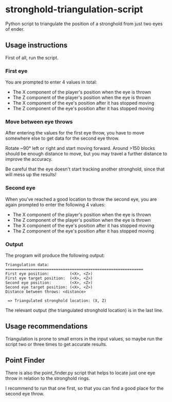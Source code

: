 # stronghold-triangulation-script

Python script to triangulate the position of a stronghold from just two eyes of ender.

## Usage instructions

First of all, run the script.

### First eye

You are prompted to enter 4 values in total:
- The X component of the player's position when the eye is thrown
- The Z component of the player's position when the eye is thrown
- The X component of the eye's position after it has stopped moving
- The Z component of the eye's position after it has stopped moving

### Move between eye throws

After entering the values for the first eye throw, you have to move somewhere else to get
data for the second eye throw.

Rotate ~90° left or right and start moving forward.
Around >150 blocks should be enough distance to move, but you may travel a further distance
to improve the accuracy.

Be careful that the eye doesn't start tracking another stronghold, since that will mess up the 
results!

### Second eye

When you've reached a good location to throw the second eye, you are again prompted to enter
the following 4 values:
- The X component of the player's position when the eye is thrown
- The Z component of the player's position when the eye is thrown
- The X component of the eye's position after it has stopped moving
- The Z component of the eye's position after it has stopped moving

### Output

The program will produce the following output:
```
Triangulation data:
============================================================
First eye position:         (<X>, <Z>)
First eye target position:  (<X>, <Z>)
Second eye position:        (<X>, <Z>)
Second eye target position: (<X>, <Z>)
Distance between throws: <distance>

 => Triangulated stronghold location: (X, Z)
```

The relevant output (the triangulated stronghold location) is in the last line.


## Usage recommendations

Triangulation is prone to small errors in the input values, so maybe run the script two or three
times to get accurate results.


## Point Finder

There is also the point_finder.py script that helps to locate just one eye throw in relation to the
stronghold rings.

I recommend to run that one first, so that you can find a good place for the second eye throw.
